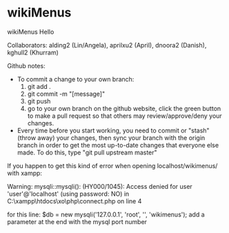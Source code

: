 # wikiMenus
wikiMenus
Hello

Collaborators:
alding2 (Lin/Angela), aprilxu2 (April), dnoora2 (Danish), kghull2 (Khurram)

Github notes:

- To commit a change to your own branch: 
	1. git add .
	2. git commit -m "[message]"
	3. git push
	4. go to your own branch on the github website, click the green button to make a pull request so that others may review/approve/deny your changes.
- Every time before you start working, you need to commit or "stash" (throw away) your changes, then sync your branch with the origin branch in order to get the most up-to-date changes that everyone else made. To do this, type "git pull upstream master"

If you happen to get this kind of error when opening localhost/wikimenus/ with xampp:

Warning: mysqli::mysqli(): (HY000/1045): Access denied for user 'user'@'localhost' (using password: NO) in C:\xampp\htdocs\xo\php\connect.php on line 4

for this line: $db = new mysqli('127.0.0.1', 'root', '', 'wikimenus');
add a parameter at the end with the mysql port number